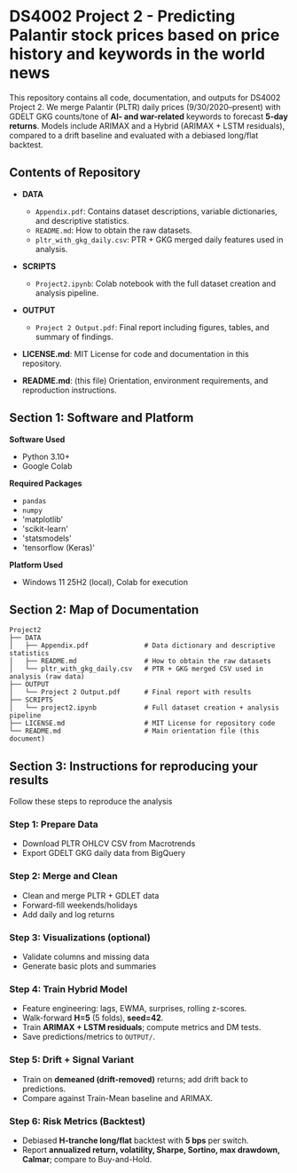 # DS4002 Project 2 - Predicting Palantir stock prices based on price history and keywords in the world news
This repository contains all code, documentation, and outputs for DS4002 Project 2. We merge Palantir (PLTR) daily prices (9/30/2020–present) with GDELT GKG counts/tone of **AI- and war-related** keywords to forecast **5-day returns**. Models include ARIMAX and a Hybrid (ARIMAX + LSTM residuals), compared to a drift baseline and evaluated with a debiased long/flat backtest.

## Contents of Repository

- **DATA**
  - `Appendix.pdf`: Contains dataset descriptions, variable dictionaries, and descriptive statistics.
  - `README.md`: How to obtain the raw datasets.
  - `pltr_with_gkg_daily.csv`: PTR + GKG merged daily features used in analysis.

- **SCRIPTS**
  - `Project2.ipynb`: Colab notebook with the full dataset creation and analysis pipeline.

- **OUTPUT**
  - `Project 2 Output.pdf`: Final report including figures, tables, and summary of findings.

- **LICENSE.md**: MIT License for code and documentation in this repository.
- **README.md**: (this file) Orientation, environment requirements, and reproduction instructions.


## Section 1: Software and Platform
**Software Used**
- Python 3.10+  
- Google Colab

**Required Packages**
- `pandas`  
- `numpy`
- 'matplotlib'
- 'scikit-learn'
- 'statsmodels'
- 'tensorflow (Keras)'

**Platform Used**
- Windows 11 25H2 (local), Colab for execution

## Section 2: Map of Documentation
```
Project2
├── DATA
│   ├── Appendix.pdf              # Data dictionary and descriptive statistics
│   ├── README.md                 # How to obtain the raw datasets
│   └── pltr_with_gkg_daily.csv   # PTR + GKG merged CSV used in analysis (raw data)
├── OUTPUT
│   └── Project 2 Output.pdf      # Final report with results
├── SCRIPTS
│   └── project2.ipynb            # Full dataset creation + analysis pipeline
├── LICENSE.md                    # MIT License for repository code
└── README.md                     # Main orientation file (this document)
```

## Section 3: Instructions for reproducing your results
Follow these steps to reproduce the analysis 

### Step 1: Prepare Data
- Download PLTR OHLCV CSV from Macrotrends
- Export GDELT GKG daily data from BigQuery

### Step 2: Merge and Clean
- Clean and merge PLTR + GDLET data
- Forward-fill weekends/holidays
- Add daily and log returns 

### Step 3: Visualizations (optional)
- Validate columns and missing data
- Generate basic plots and summaries

### Step 4: Train Hybrid Model
- Feature engineering: lags, EWMA, surprises, rolling z-scores.
- Walk-forward **H=5** (5 folds), **seed=42**.
- Train **ARIMAX + LSTM residuals**; compute metrics and DM tests.
- Save predictions/metrics to `OUTPUT/`.

### Step 5: Drift + Signal Variant
- Train on **demeaned (drift-removed)** returns; add drift back to predictions.
- Compare against Train-Mean baseline and ARIMAX.

### Step 6: Risk Metrics (Backtest) 
- Debiased **H-tranche long/flat** backtest with **5 bps** per switch.
- Report **annualized return, volatility, Sharpe, Sortino, max drawdown, Calmar**; compare to Buy-and-Hold.

